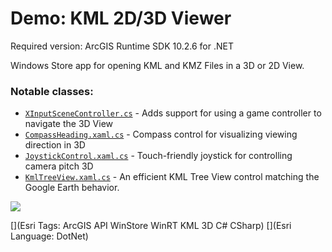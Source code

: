 Demo: KML 2D/3D Viewer
=======================
Required version: ArcGIS Runtime SDK 10.2.6 for .NET

Windows Store app for opening KML and KMZ Files in a 3D or 2D View.

### Notable classes:
* [`XInputSceneController.cs`](XInputHelper\XInputSceneController.cs) - Adds support for using a game controller to navigate the 3D View
* [`CompassHeading.xaml.cs`](KmlViewer.Windows\CompassHeading.xaml.cs) - Compass control for visualizing viewing direction in 3D
* [`JoystickControl.xaml.cs`](KmlViewer.Windows\JoystickControl.xaml.cs) - Touch-friendly joystick for controlling camera pitch 3D
* [`KmlTreeView.xaml.cs`](KmlViewer.Windows\KmlTreeView.xaml.cs) - An efficient KML Tree View control matching the Google Earth behavior.

<img src="Screenshot.png"/>

[](Esri Tags: ArcGIS API WinStore WinRT KML 3D C# CSharp)
[](Esri Language: DotNet)
